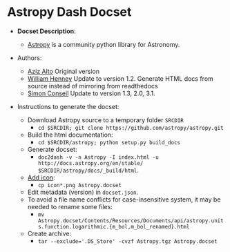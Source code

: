 Astropy Dash Docset
=======================

- __Docset Description__:
    - [Astropy](http://www.astropy.org/) is a community python library for Astronomy.

- Authors:
    - [Aziz Alto](https://github.com/iamaziz) Original version
    - [William Henney](https://github.com/deprecated) Update to version 1.2. Generate HTML docs from source instead of mirroring from readthedocs
    - [Simon Conseil](https://github.com/saimn) Update to version 1.3, 2.0, 3.1.

- Instructions to generate the docset:
	- Download Astropy source to a temporary folder `SRCDIR`
	  - `cd $SRCDIR; git clone https://github.com/astropy/astropy.git`
    - Build the html documentation:
	  - `cd $SRCDIR/astropy; python setup.py build_docs`
    - Generate docset:
      - `doc2dash -v -n Astropy -I index.html -u http://docs.astropy.org/en/stable/ $SRCDIR/astropy/docs/_build/html`.
    - [Add icon](http://kapeli.com/docsets#addingicon):
	  - `cp icon*.png Astropy.docset`
	- Edit metadata (version) in `docset.json`.
    - To avoid a file name conflicts for case-insensitive system, it may be
      needed to rename some files:
      - `mv Astropy.docset/Contents/Resources/Documents/api/astropy.units.function.logarithmic.{m_bol,m_bol_renamed}.html`
    - Create archive:
      - `tar --exclude='.DS_Store' -cvzf Astropy.tgz Astropy.docset`
